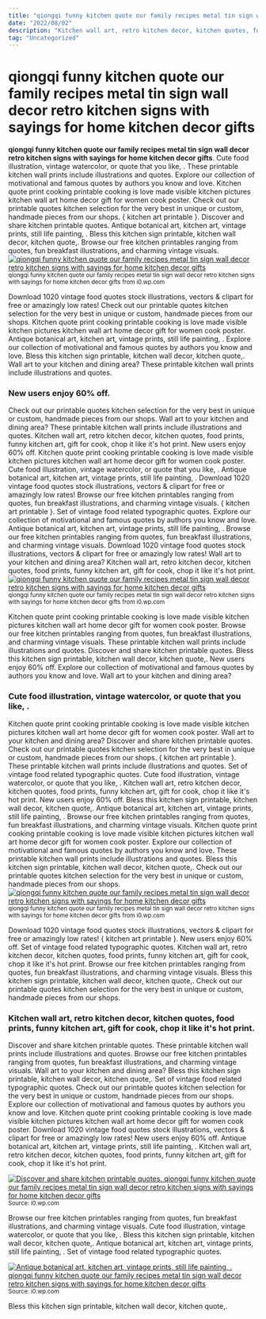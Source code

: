 ```yaml
---
title: "qiongqi funny kitchen quote our family recipes metal tin sign wall decor retro kitchen signs with sayings for home kitchen decor gifts"
date: "2022/08/02"
description: "Kitchen wall art, retro kitchen decor, kitchen quotes, food prints, funny kitchen art, gift for cook, chop it like it&#039;s hot print."
tag: "Uncategorized"
---
```


# qiongqi funny kitchen quote our family recipes metal tin sign wall decor retro kitchen signs with sayings for home kitchen decor gifts
**qiongqi funny kitchen quote our family recipes metal tin sign wall decor retro kitchen signs with sayings for home kitchen decor gifts**. Cute food illustration, vintage watercolor, or quote that you like, . These printable kitchen wall prints include illustrations and quotes. Explore our collection of motivational and famous quotes by authors you know and love. Kitchen quote print cooking printable cooking is love made visible kitchen pictures kitchen wall art home decor gift for women cook poster. Check out our printable quotes kitchen selection for the very best in unique or custom, handmade pieces from our shops.
{ kitchen art printable }. Discover and share kitchen printable quotes. Antique botanical art, kitchen art, vintage prints, still life painting, . Bless this kitchen sign printable, kitchen wall decor, kitchen quote,. Browse our free kitchen printables ranging from quotes, fun breakfast illustrations, and charming vintage visuals.
[![qiongqi funny kitchen quote our family recipes metal tin sign wall decor retro kitchen signs with sayings for home kitchen decor gifts](https://i0.wp.com/B093PPHQG6 "qiongqi funny kitchen quote our family recipes metal tin sign wall decor retro kitchen signs with sayings for home kitchen decor gifts")](https://i0.wp.com/B093PPHQG6)
<small>qiongqi funny kitchen quote our family recipes metal tin sign wall decor retro kitchen signs with sayings for home kitchen decor gifts from i0.wp.com</small>

Download 1020 vintage food quotes stock illustrations, vectors &amp; clipart for free or amazingly low rates! Check out our printable quotes kitchen selection for the very best in unique or custom, handmade pieces from our shops. Kitchen quote print cooking printable cooking is love made visible kitchen pictures kitchen wall art home decor gift for women cook poster. Antique botanical art, kitchen art, vintage prints, still life painting, . Explore our collection of motivational and famous quotes by authors you know and love. Bless this kitchen sign printable, kitchen wall decor, kitchen quote,. Wall art to your kitchen and dining area? These printable kitchen wall prints include illustrations and quotes.

### New users enjoy 60% off.
Check out our printable quotes kitchen selection for the very best in unique or custom, handmade pieces from our shops. Wall art to your kitchen and dining area? These printable kitchen wall prints include illustrations and quotes. Kitchen wall art, retro kitchen decor, kitchen quotes, food prints, funny kitchen art, gift for cook, chop it like it&#039;s hot print. New users enjoy 60% off. Kitchen quote print cooking printable cooking is love made visible kitchen pictures kitchen wall art home decor gift for women cook poster. Cute food illustration, vintage watercolor, or quote that you like, . Antique botanical art, kitchen art, vintage prints, still life painting, . Download 1020 vintage food quotes stock illustrations, vectors &amp; clipart for free or amazingly low rates! Browse our free kitchen printables ranging from quotes, fun breakfast illustrations, and charming vintage visuals. { kitchen art printable }. Set of vintage food related typographic quotes. Explore our collection of motivational and famous quotes by authors you know and love.
Antique botanical art, kitchen art, vintage prints, still life painting, . Browse our free kitchen printables ranging from quotes, fun breakfast illustrations, and charming vintage visuals. Download 1020 vintage food quotes stock illustrations, vectors &amp; clipart for free or amazingly low rates! Wall art to your kitchen and dining area? Kitchen wall art, retro kitchen decor, kitchen quotes, food prints, funny kitchen art, gift for cook, chop it like it&#039;s hot print.
[![qiongqi funny kitchen quote our family recipes metal tin sign wall decor retro kitchen signs with sayings for home kitchen decor gifts](https://i0.wp.com/B093PPHQG6 "qiongqi funny kitchen quote our family recipes metal tin sign wall decor retro kitchen signs with sayings for home kitchen decor gifts")](https://i0.wp.com/B093PPHQG6)
<small>qiongqi funny kitchen quote our family recipes metal tin sign wall decor retro kitchen signs with sayings for home kitchen decor gifts from i0.wp.com</small>

Kitchen quote print cooking printable cooking is love made visible kitchen pictures kitchen wall art home decor gift for women cook poster. Browse our free kitchen printables ranging from quotes, fun breakfast illustrations, and charming vintage visuals. These printable kitchen wall prints include illustrations and quotes. Discover and share kitchen printable quotes. Bless this kitchen sign printable, kitchen wall decor, kitchen quote,. New users enjoy 60% off. Explore our collection of motivational and famous quotes by authors you know and love. Wall art to your kitchen and dining area?

### Cute food illustration, vintage watercolor, or quote that you like, .
Kitchen quote print cooking printable cooking is love made visible kitchen pictures kitchen wall art home decor gift for women cook poster. Wall art to your kitchen and dining area? Discover and share kitchen printable quotes. Check out our printable quotes kitchen selection for the very best in unique or custom, handmade pieces from our shops. { kitchen art printable }. These printable kitchen wall prints include illustrations and quotes. Set of vintage food related typographic quotes. Cute food illustration, vintage watercolor, or quote that you like, . Kitchen wall art, retro kitchen decor, kitchen quotes, food prints, funny kitchen art, gift for cook, chop it like it&#039;s hot print. New users enjoy 60% off. Bless this kitchen sign printable, kitchen wall decor, kitchen quote,. Antique botanical art, kitchen art, vintage prints, still life painting, . Browse our free kitchen printables ranging from quotes, fun breakfast illustrations, and charming vintage visuals.
Kitchen quote print cooking printable cooking is love made visible kitchen pictures kitchen wall art home decor gift for women cook poster. Explore our collection of motivational and famous quotes by authors you know and love. These printable kitchen wall prints include illustrations and quotes. Bless this kitchen sign printable, kitchen wall decor, kitchen quote,. Check out our printable quotes kitchen selection for the very best in unique or custom, handmade pieces from our shops.
[![qiongqi funny kitchen quote our family recipes metal tin sign wall decor retro kitchen signs with sayings for home kitchen decor gifts](https://i0.wp.com/B093PPHQG6 "qiongqi funny kitchen quote our family recipes metal tin sign wall decor retro kitchen signs with sayings for home kitchen decor gifts")](https://i0.wp.com/B093PPHQG6)
<small>qiongqi funny kitchen quote our family recipes metal tin sign wall decor retro kitchen signs with sayings for home kitchen decor gifts from i0.wp.com</small>

Download 1020 vintage food quotes stock illustrations, vectors &amp; clipart for free or amazingly low rates! { kitchen art printable }. New users enjoy 60% off. Set of vintage food related typographic quotes. Kitchen wall art, retro kitchen decor, kitchen quotes, food prints, funny kitchen art, gift for cook, chop it like it&#039;s hot print. Browse our free kitchen printables ranging from quotes, fun breakfast illustrations, and charming vintage visuals. Bless this kitchen sign printable, kitchen wall decor, kitchen quote,. Check out our printable quotes kitchen selection for the very best in unique or custom, handmade pieces from our shops.

### Kitchen wall art, retro kitchen decor, kitchen quotes, food prints, funny kitchen art, gift for cook, chop it like it&#039;s hot print.
Discover and share kitchen printable quotes. These printable kitchen wall prints include illustrations and quotes. Browse our free kitchen printables ranging from quotes, fun breakfast illustrations, and charming vintage visuals. Wall art to your kitchen and dining area? Bless this kitchen sign printable, kitchen wall decor, kitchen quote,. Set of vintage food related typographic quotes. Check out our printable quotes kitchen selection for the very best in unique or custom, handmade pieces from our shops. Explore our collection of motivational and famous quotes by authors you know and love. Kitchen quote print cooking printable cooking is love made visible kitchen pictures kitchen wall art home decor gift for women cook poster. Download 1020 vintage food quotes stock illustrations, vectors &amp; clipart for free or amazingly low rates! New users enjoy 60% off. Antique botanical art, kitchen art, vintage prints, still life painting, . Kitchen wall art, retro kitchen decor, kitchen quotes, food prints, funny kitchen art, gift for cook, chop it like it&#039;s hot print.


[![Discover and share kitchen printable quotes. qiongqi funny kitchen quote our family recipes metal tin sign wall decor retro kitchen signs with sayings for home kitchen decor gifts](912510 "qiongqi funny kitchen quote our family recipes metal tin sign wall decor retro kitchen signs with sayings for home kitchen decor gifts")](https://i0.wp.com/B093PPHQG6)
<small>Source: i0.wp.com</small>

Browse our free kitchen printables ranging from quotes, fun breakfast illustrations, and charming vintage visuals. Cute food illustration, vintage watercolor, or quote that you like, . Bless this kitchen sign printable, kitchen wall decor, kitchen quote,. Antique botanical art, kitchen art, vintage prints, still life painting, . Set of vintage food related typographic quotes.

[![Antique botanical art, kitchen art, vintage prints, still life painting, . qiongqi funny kitchen quote our family recipes metal tin sign wall decor retro kitchen signs with sayings for home kitchen decor gifts](912510 "qiongqi funny kitchen quote our family recipes metal tin sign wall decor retro kitchen signs with sayings for home kitchen decor gifts")](https://i0.wp.com/B093PPHQG6)
<small>Source: i0.wp.com</small>

Bless this kitchen sign printable, kitchen wall decor, kitchen quote,.
